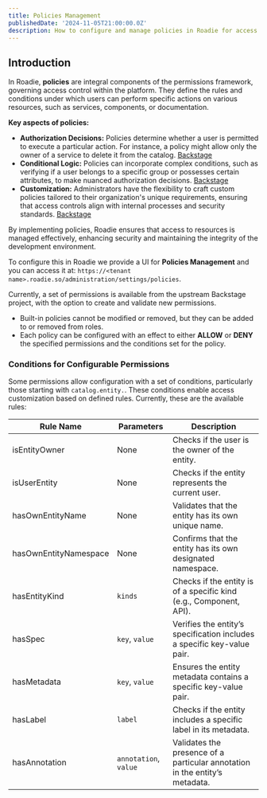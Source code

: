 ```yaml
---
title: Policies Management
publishedDate: '2024-11-05T21:00:00.0Z'
description: How to configure and manage policies in Roadie for access control.
---
```


## Introduction

In Roadie, **policies** are integral components of the permissions framework, governing access control within the platform. They define the rules and conditions under which users can perform specific actions on various resources, such as services, components, or documentation.

**Key aspects of policies:**

- **Authorization Decisions:** Policies determine whether a user is permitted to execute a particular action. For instance, a policy might allow only the owner of a service to delete it from the catalog. [Backstage](https://backstage.io/docs/permissions/writing-a-policy/)
- **Conditional Logic:** Policies can incorporate complex conditions, such as verifying if a user belongs to a specific group or possesses certain attributes, to make nuanced authorization decisions. [Backstage](https://backstage.io/docs/permissions/custom-rules/)
- **Customization:** Administrators have the flexibility to craft custom policies tailored to their organization's unique requirements, ensuring that access controls align with internal processes and security standards. [Backstage](https://backstage.io/docs/permissions/custom-rules/)

By implementing policies, Roadie ensures that access to resources is managed effectively, enhancing security and maintaining the integrity of the development environment.

To configure this in Roadie we provide a UI for **Policies Management** and you can access it at: `https://<tenant name>.roadie.so/administration/settings/policies`.

Currently, a set of permissions is available from the upstream Backstage project, with the option to create and validate new permissions.

- Built-in policies cannot be modified or removed, but they can be added to or removed from roles.
- Each policy can be configured with an effect to either **ALLOW** or **DENY** the specified permissions and the conditions set for the policy.

### Conditions for Configurable Permissions

Some permissions allow configuration with a set of conditions, particularly those starting with `catalog.entity.`. These conditions enable access customization based on defined rules. Currently, these are the available rules:

| Rule Name             | Parameters            | Description                                                                 |
| --------------------- | --------------------- | --------------------------------------------------------------------------- |
| isEntityOwner         | None                  | Checks if the user is the owner of the entity.                              |
| isUserEntity          | None                  | Checks if the entity represents the current user.                           |
| hasOwnEntityName      | None                  | Validates that the entity has its own unique name.                          |
| hasOwnEntityNamespace | None                  | Confirms that the entity has its own designated namespace.                  |
| hasEntityKind         | `kinds`               | Checks if the entity is of a specific kind (e.g., Component, API).          |
| hasSpec               | `key`, `value`        | Verifies the entity’s specification includes a specific key-value pair.     |
| hasMetadata           | `key`, `value`        | Ensures the entity metadata contains a specific key-value pair.             |
| hasLabel              | `label`               | Checks if the entity includes a specific label in its metadata.             |
| hasAnnotation         | `annotation`, `value` | Validates the presence of a particular annotation in the entity’s metadata. |
